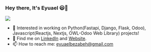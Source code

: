 ### Hey there, It's Eyuael 😃👋

![](https://komarev.com/ghpvc/?username=EyuaelB&color=DF6D74)

-  🔭 Interested in working on Python(Fastapi, Django, Flask, Odoo), Javascript(Reactjs, Nextjs, OWL-Odoo Web Library) projects!
-  💬 Find me on [LinkedIn](https://www.linkedin.com/in/eyuael-bezabeh/) and [Website](https://eyuaelbezabeh.devsavants.com).
-  📫 How to reach me: eyuaelbezabeh@gmail.com


<!--
**EyuaelB/EyuaelB** is a ✨ _special_ ✨ repository because its `README.md` (this file) appears on your GitHub profile.

Here are some ideas to get you started:

- 🔭 I’m currently working on ...
- 🌱 I’m currently learning ...
- 👯 I’m looking to collaborate on ...
- 🤔 I’m looking for help with ...
- 💬 Ask me about ...
- 📫 How to reach me: ...
- 😄 Pronouns: ...
- ⚡ Fun fact: ...
-->
